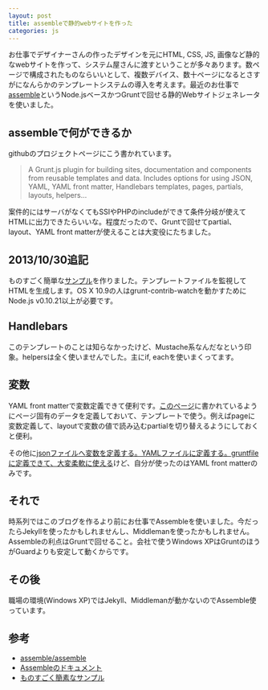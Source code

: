 ```yaml
---
layout: post
title: assembleで静的webサイトを作った
categories: js
---
```

お仕事でデザイナーさんの作ったデザインを元にHTML, CSS, JS, 画像など静的なwebサイトを作って、システム屋さんに渡すということが多々あります。数ページで構成されたものならいいとして、複数デバイス、数十ページになるとさすがになんらかのテンプレートシステムの導入を考えます。最近のお仕事で[assemble](https://github.com/assemble/assemble)というNode.jsベースかつGruntで回せる静的Webサイトジェネレータを使いました。

## assembleで何ができるか

githubのプロジェクトページにこう書かれています。

>  A Grunt.js plugin for building sites, documentation and components from reusable templates and data. Includes options for using JSON, YAML, YAML front matter, Handlebars templates, pages, partials, layouts, helpers...

案件的にはサーバがなくてもSSIやPHPのincludeができて条件分岐が使えてHTMLに出力できたらいいな。程度だったので、Gruntで回せてpartial、layout、YAML front matterが使えることは大変役にたちました。

## 2013/10/30追記

ものすごく簡単な[サンプル](https://github.com/pipboy3000/assemble-example)を作りました。テンプレートファイルを監視してHTMLを生成します。OS X 10.9の人はgrunt-contrib-watchを動かすためにNode.js v0.10.21以上が必要です。

## Handlebars
このテンプレートのことは知らなかったけど、Mustache系なんだなという印象。helpersは全く使いませんでした。主にif, eachを使いまくってます。

## 変数
YAML front matterで変数定義できて便利です。[このページ](http://assemble.io/docs/YAML-front-matter.html)に書かれているようにページ固有のデータを定義しておいて、テンプレートで使う。例えばpageに変数定義して、layoutで変数の値で読み込むpartialを切り替えるようにしておくと便利。

<script src="https://gist.github.com/pipboy3000/6140184.js"></script>

その他に[jsonファイルへ変数を定義する。YAMLファイルに定義する。gruntfileに定義できて、大変柔軟に使える](http://assemble.io/docs/Data.html)けど、自分が使ったのはYAML front matterのみです。

## それで
時系列ではこのブログを作るより前にお仕事でAssembleを使いました。今だったらJekyllを使ったかもしれませんし、Middlemanを使ったかもしれません。Assembleの利点はGruntで回せること。会社で使うWindows XPはGruntのほうがGuardよりも安定して動くからです。

## その後
職場の環境(Windows XP)ではJekyll、Middlemanが動かないのでAssemble使っています。

## 参考
* [assemble/assemble](https://github.com/assemble/assemble)
* [Assembleのドキュメント](http://assemble.io/docs/)
* [ものすごく簡素なサンプル](https://github.com/pipboy3000/assemble-example)



